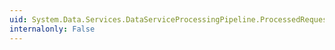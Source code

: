 ```yaml
---
uid: System.Data.Services.DataServiceProcessingPipeline.ProcessedRequest
internalonly: False
---
```

